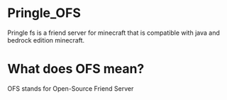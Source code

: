 # Pringle_OFS
Pringle fs is a friend server for minecraft that is compatible with java and bedrock edition minecraft.

# What does OFS mean?
OFS stands for Open-Source Friend Server
